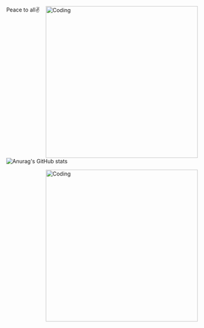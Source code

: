 Peace to all✌️
<img align="right" alt="Coding" width="400" src="https://i.pinimg.com/originals/25/ed/7d/25ed7ddeae36fdc5d67a38aaf458fefa.gif">

![Anurag's GitHub stats](https://github-readme-stats.vercel.app/api?username=Mony120&theme=dark&show_icons=true)


<img align="right" alt="Coding" width="400" src="https://i.pinimg.com/564x/84/5e/d1/845ed1e6f0f85d4de7ca6f3f3f98e175.jpg">
<!--
**Mony120/Mony120** is a ✨ _special_ ✨ repository because its `README.md` (this file) appears on your GitHub profile.

Here are some ideas to get you started:

- 🔭 I’m currently working on ...
- 🌱 I’m currently learning ...
- 👯 I’m looking to collaborate on ...
- 🤔 I’m looking for help with ...
- 💬 Ask me about ...
- 📫 How to reach me: ...
- 😄 Pronouns: ...
- ⚡ Fun fact: ...
-->
